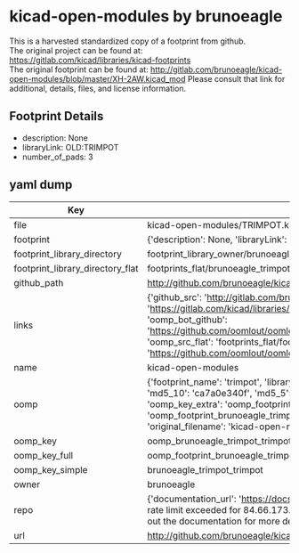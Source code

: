 # kicad-open-modules by brunoeagle  
This is a harvested standardized copy of a footprint from github.  
The original project can be found at:  
https://gitlab.com/kicad/libraries/kicad-footprints  
The original footprint can be found at:
http://gitlab.com/brunoeagle/kicad-open-modules/blob/master/XH-2AW.kicad_mod
Please consult that link for additional, details, files, and license information.  
## Footprint Details
* description: None  
* libraryLink: OLD:TRIMPOT  
* number_of_pads: 3  
## yaml dump  
| Key | Value |  
| --- | --- |  
| file | kicad-open-modules/TRIMPOT.kicad_mod |  
| footprint | {'description': None, 'libraryLink': 'OLD:TRIMPOT', 'number_of_pads': 3} |  
| footprint_library_directory | footprint_library_owner/brunoeagle_kicad-open-modules |  
| footprint_library_directory_flat | footprints_flat/brunoeagle_trimpot_trimpot/working |  
| github_path | http://github.com/brunoeagle/kicad-open-modules/blob/master/TRIMPOT.kicad_mod |  
| links | {'github_src': 'http://gitlab.com/brunoeagle/kicad-open-modules/blob/master/XH-2AW.kicad_mod', 'github_src_repo': 'https://gitlab.com/kicad/libraries/kicad-footprints', 'oomp_bot': 'footprints/brunoeagle_trimpot_trimpot/working', 'oomp_bot_github': 'https://github.com/oomlout/oomlout_oomp_footprint_bot/tree/main/footprints/brunoeagle_trimpot_trimpot/working', 'oomp_src_flat': 'footprints_flat/footprints_flat/brunoeagle_trimpot_trimpot/working', 'oomp_src_flat_github': 'https://github.com/oomlout/oomlout_oomp_footprint_src/tree/main/footprints_flat/brunoeagle_trimpot_trimpot/working'} |  
| name | kicad-open-modules |  
| oomp | {'footprint_name': 'trimpot', 'library_name': 'trimpot_kicad_mod', 'md5': 'ca7a0e340fd18913628f03c953ee80d3', 'md5_10': 'ca7a0e340f', 'md5_5': 'ca7a0', 'md5_6': 'ca7a0e', 'oomp_key': 'oomp_brunoeagle_trimpot_trimpot', 'oomp_key_extra': 'oomp_footprint_brunoeagle_trimpot_trimpot', 'oomp_key_full': 'oomp_footprint_brunoeagle_trimpot_trimpot_ca7a0e', 'oomp_key_simple': 'brunoeagle_trimpot_trimpot', 'original_filename': 'kicad-open-modules/TRIMPOT.kicad_mod', 'owner_name': 'brunoeagle'} |  
| oomp_key | oomp_brunoeagle_trimpot_trimpot |  
| oomp_key_full | oomp_footprint_brunoeagle_trimpot_trimpot |  
| oomp_key_simple | brunoeagle_trimpot_trimpot |  
| owner | brunoeagle |  
| repo | {'documentation_url': 'https://docs.github.com/rest/overview/resources-in-the-rest-api#rate-limiting', 'message': "API rate limit exceeded for 84.66.173.59. (But here's the good news: Authenticated requests get a higher rate limit. Check out the documentation for more details.)"} |  
| url | http://github.com/brunoeagle/kicad-open-modules |  

